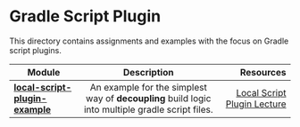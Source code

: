 # Gradle Script Plugin

This directory contains assignments and examples with the focus on Gradle script plugins.

|    Module     |  Description  |  Resources   |
| ------------- |:-------------:|-------------:|
| **[local-script-plugin-example](local-script-plugin-example)**     | An example for the simplest way of **decoupling** build logic into multiple gradle script files. | [Local Script Plugin Lecture](https://www.udemy.com/course/gradle-development/learn/lecture/27236536#overview) |